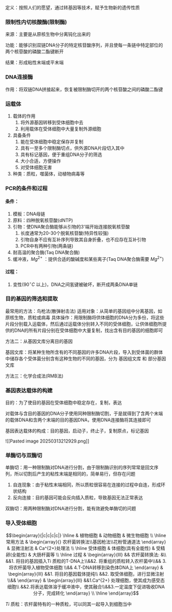 定义：按照人们的愿望，通过转基因等技术，赋予生物新的遗传性质

### 限制性内切核酸酶(限制酶)

来源：主要是从原核生物中分离钝化出来的

功能：能够识别双链DNA分子的特定核苷酸序列，并且使每一条链中特定部位的两个核苷酸的磷酸二酯键断开

结果：形成粘性末端或平末端

### DNA连接酶

作用：将双链DNA拼接起来，恢复被限制酶切开的两个核苷酸之间的磷酸二酯键
### 运载体

1. 载体的作用
   1. 将外源基因转移到受体细胞中去
   2. 利用载体在受体细胞中大量复制外源细胞
2. 具备条件
   1. 能在受体细胞中稳定保存并复制
   2. 具有一至多个限制酶切点，供外源DNA片段切入其中
   3. 具有标记基因，便于重组DNA分子的筛选
   4. 大小合适，方便操作
   5. 对受体细胞无害
3. 种类：质粒，噬菌体，动植物病毒等


### PCR的条件和过程

#### 条件：

1. 模板：DNA母链
2. 原料：四种脱氧核苷酸(dNTP)
3. 引物：使DNA聚合酶能够从引物的3'端开始连接脱氧核苷酸
   1. 长度通常为20-30个脱氧核苷酸(特异性较强)
   2. 引物自身不应有互补序列导致其自身折叠，也不应存在互补引物
   3. PCR中有两种引物(两条链)
4. 耐高温的聚合酶(Taq DNA聚合酶)
5. 缓冲液，$Mg^{2+}$ ：提供合适的酸碱度和某些离子(Taq DNA聚合酶需要 $Mg^{2+}$)
#### 过程：

1. 变性($90^\circ C$ 以上)，DNA之间氢键被破坏，断开成两条DNA单链


### 目的基因的筛选和提取

最常用的方法：鸟枪法(散弹射击法)
适用对象：从简单的基因组中分离基因，如原核生物，质粒或病毒
具体操作：用限制酶将供体细胞的DNA分为多份，将这些片段分别载入运载体，然后通过运载体分别转入不同的受体细胞，让供体细胞所提供的DNA的所有片段分别在受体细胞中大量复制，找出含有目的基因的细胞即可

方法二：从基因文库分离目的基因

基因文库：将某种生物所含有的不同基因的许多DNA片段，导入到受体菌的群体中储存各个受体菌分别含有这种生物的不同的基因，分为 基因组文库 和 部分基因文库

方法三：化学合成法(RMB法)

### 基因表达载体的构建

目的：为了使目的基因在受体细胞中稳定存在，复制，表达

对载体与含目的基因的DNA分子使用同种限制酶切割，于是就得到了含两个末端的载体DNA和含两个末端的目的基因DNA，使用DNA连接酶将其连接即可

基因表达载体的构成：目的基因，启动子，终止子，复制原点，标记基因

![[Pasted image 20250313212929.png]]


### 单酶切与双酶切

单酶切：用一种限制酶对DNA进行分割，由于限制酶识别的序列常常是回文序列，所以切割后产生的粘性末端是相同的，简单易行，但存在问题

1. 自连现象：由于粘性末端相同，所以质粒很容易在连接的过程中自连，形成环状结构
2. 反向连接：目的基因可能会反向插入质粒，导致基因无法正常表达

双酶切：用两种限制酶对DNA进行分割，能有效避免单酶切的问题

### 导入受体细胞

$$\begin{array}{|c|c|c|c|}
\hline & 植物细胞 & 动物细胞 & 微生物细胞 \\
\hline 常用方法 & \begin{array}{} 农杆菌转换法\\基因枪法\\花粉管通道法 \end{array} & 显微注射法 & Ca^{2+}处理法 \\
\hline 受体细胞 & 体细胞(具有全能性) & 受精卵(全能性) & 大肠杆菌等 \\
\hline 过程     & \begin{array}{lll} && 农杆菌转换法: &\\ &&1. 将目的基因插入Ti 质粒的T-DNA上\\&&2. 将重组的质粒转入农杆菌中\\&& 3.将农杆菌导入植物受体细胞 \\&& 4.T-DNA转移到染色体DNA上  \end{array} & \begin{array}{lll} &&1. 将目的基因载体提纯\\ &&2. 取受体细胞，进行显微注射\\&&  \end{array} & \begin{array}{lll} &&1.Ca^{2+} 处理细胞，使其成为感受态细胞\\ &&2.将表达载体溶于缓冲液中，使其融合\\&&3.一定温度下促进吸收DNA分子，完成转化  \end{array} \\
\hline
\end{array}$$

$Ti$ 质粒：农杆菌特有的一种质粒，可以同其一起导入到细胞当中